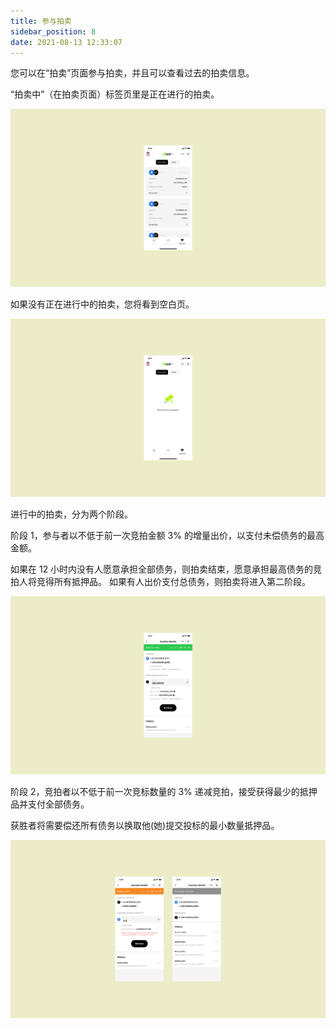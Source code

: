```yaml
---
title: 参与拍卖
sidebar_position: 8
date: 2021-08-13 12:33:07
---
```



您可以在“拍卖”页面参与拍卖，并且可以查看过去的拍卖信息。

“拍卖中”（在拍卖页面）标签页里是正在进行的拍卖。

![](../assets/auction-p1.png)

如果没有正在进行中的拍卖，您将看到空白页。

![](../assets/auction-p2.png)

进行中的拍卖，分为两个阶段。

阶段 1，参与者以不低于前一次竞拍金额 3% 的增量出价，以支付未偿债务的最高金额。

如果在 12 小时内没有人愿意承担全部债务，则拍卖结束，愿意承担最高债务的竞拍人将竞得所有抵押品。 如果有人出价支付总债务，则拍卖将进入第二阶段。

![](../assets/auction-p3.png)

阶段 2，竞拍者以不低于前一次竞标数量的 3% 递减竞拍，接受获得最少的抵押品并支付全部债务。

获胜者将需要偿还所有债务以换取他(她)提交投标的最小数量抵押品。


![](../assets/auction-p4.png)





